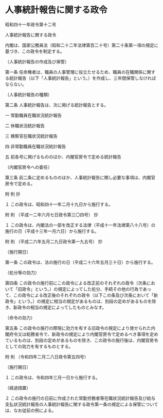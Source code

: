 # 人事統計報告に関する政令

昭和四十一年政令第十二号

人事統計報告に関する政令

内閣は、国家公務員法（昭和二十二年法律第百二十号）第二十条第一項の規定に基づき、この政令を制定する。

（人事統計報告の作成及び保管）

第一条 任命権者は、職員の人事管理に役立たせるため、職員の在職関係に関する統計報告（以下「人事統計報告」という。）を作成し、三年間保管しなければならない。

（人事統計報告の種類）

第二条 人事統計報告は、次に掲げる統計報告とする。

一 常勤職員在職状況統計報告

二 休職状況統計報告

三 検察官在職状況統計報告

四 非常勤職員在職状況統計報告

五 前各号に掲げるもののほか、内閣官房令で定める統計報告

（内閣官房令への委任）

第三条 前二条に定めるもののほか、人事統計報告に関し必要な事項は、内閣官房令で定める。

附 則 抄

１ この政令は、昭和四十一年二月十九日から施行する。

附 則 （平成一二年六月七日政令第三〇四号） 抄

１ この政令は、内閣法の一部を改正する法律（平成十一年法律第八十八号）の施行の日（平成十三年一月六日）から施行する。

附 則 （平成二六年五月二九日政令第一九五号） 抄

（施行期日）

第一条 この政令は、法の施行の日（平成二十六年五月三十日）から施行する。

（処分等の効力）

第四条 この政令の施行前にこの政令による改正前のそれぞれの政令（次条において「旧政令」という。）の規定によってした処分、手続その他の行為であって、この政令による改正後のそれぞれの政令（以下この条及び次条において「新政令」という。）の規定に相当の規定があるものは、別段の定めがあるものを除き、新政令の相当の規定によってしたものとみなす。

（命令の効力）

第五条 この政令の施行の際現に効力を有する旧政令の規定により発せられた内閣府令又は総務省令で、新政令の規定により内閣官房令で定めるべき事項を定めているものは、別段の定めがあるものを除き、この政令の施行後は、内閣官房令としての効力を有するものとする。

附 則 （令和四年二月二八日政令第五四号）

（施行期日）

１ この政令は、令和四年三月一日から施行する。

（経過措置）

２ この政令の施行の日前に作成された常勤労務者等在職状況統計報告及び給与支払状況統計報告の人事統計報告に関する政令第一条の規定による保管については、なお従前の例による。

